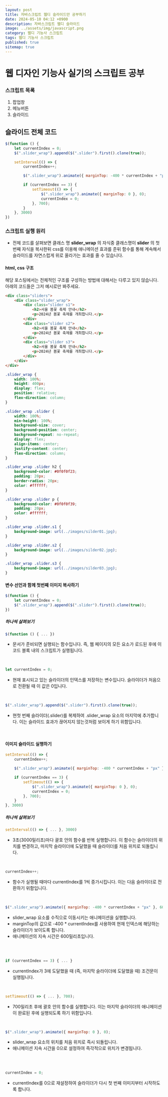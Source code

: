 ```yaml
---
layout: post
title: 자바스크립트 웹디 슬라이드만 공부하기
date: 2024-05-10 04:12 +0900
description: 자바스크립트 웹디 슬라이드
image: ../assets/img/javascript.png
category: 웹디 기능사 스크립트
tags: 웹디 기능사 스크립트
published: true
sitemap: true
---
```


# 웹 디자인 기능사 실기의 스크립트 공부
### 스크립트 목록
1. 팝업창 <br/>
2. 메뉴버튼 <br/>
3. 슬라이드 <br/>

## __슬라이드 전체 코드__<br/>

```javascript
$(function () {
    let currentIndex = 0;
    $(".slider_wrap").append($(".slider").first().clone(true));

    setInterval(() => {
        currentIndex++;

        $(".slider_wrap").animate({ marginTop: -400 * currentIndex + "px" }, 600);

        if (currentIndex == 3) {
            setTimeout(() => {
                $(".slider_wrap").animate({ marginTop: 0 }, 0);
                currentIndex = 0;
            }, 700);
        }
    }, 3000)
})
```

### __스크립트 실행 원리__ <br/>

* 전체 코드를 살펴보면 클래스 명 __slider_wrap__ 의 자식중 클래스명이 __slider__ 의 첫번째 자식을 복사한뒤 css를 이용해 애니메이션 효과를 준뒤 함수를 통해 계속해서 슬라이드를 자연스럽게 위로 올라가는 효과를 줄 수 있습니다.<br/>

#### __html, css 구조__
해당 포스팅에서는 전체적인 구조를 구성하는 방법에 대해서는 다루고 있지 않습니다. 아래의 코드들은 그저 예시로만 봐주세요.<br/>

```html
<div class="sliders">
    <div class="slider_wrap">
        <div class="slider s1">
            <h2>서울 봄꽃 축제 안내</h2>
            <p>2024년 봄꽃 축제를 개최합니다.</p>
        </div>
        <div class="slider s2">
            <h2>서울 봄꽃 축제 안내</h2>
            <p>2024년 봄꽃 축제를 개최합니다.</p>
        </div>
        <div class="slider s3">
            <h2>서울 봄꽃 축제 안내</h2>
            <p>2024년 봄꽃 축제를 개최합니다.</p>
        </div>
    </div>
</div>
```

```css
.slider_wrap {
    width: 100%;
    height: 400px;
    display: flex;
    position: relative;
    flex-direction: column;
}

.slider_wrap .slider {
    width: 100%;
    min-height: 100%;
    background-size: cover;
    background-position: center;
    background-repeat: no-repeat;
    display: flex;
    align-items: center;
    justify-content: center;
    flex-direction: column;
}

.slider_wrap .slider h2 {
    background-color: #0f0f0f23;
    padding: 20px;
    border-radius: 20px;
    color: #ffffff;
}

.slider_wrap .slider p {
    background-color: #0f0f0f39;
    padding: 20px;
    color: #ffffff;
}

.slider_wrap .slider.s1 {
    background-image: url(../images/silder01.jpg);
}

.slider_wrap .slider.s2 {
    background-image: url(../images/silder02.jpg);
}

.slider_wrap .slider.s3 {
    background-image: url(../images/silder03.jpg);
}
```


#### __변수 선언과 함께 첫번째 이미지 복사하기__

```javascript
$(function () {
    let currentIndex = 0;
    $(".slider_wrap").append($(".slider").first().clone(true));
})
```

##### __하나씩 살펴보기__

```javascript
$(function () { ... })
```

* 문서가 준비되면 실행되는 함수입니다. 즉, 웹 페이지의 모든 요소가 로드된 후에 이 코드 블록 내의 스크립트가 실행됩니다. <br/>

 <br/>

```javascript
let currentIndex = 0;
```

* 현재 표시되고 있는 슬라이더의 인덱스를 저장하는 변수입니다. 슬라이더가 처음으로 전환될 때 이 값은 0입니다.<br/>

 <br/>

```javascript
$(".slider_wrap").append($(".slider").first().clone(true));
```

* 현첫 번째 슬라이더(.slider)를 복제하여 .slider_wrap 요소의 마지막에 추가합니다. 이는 슬라이드 효과가 끊어지지 않는것처럼 보이게 하기 위함입니다. <br/>

 <br/>

#### __이미지 슬라이드 실행하기__

```javascript
setInterval(() => {
    currentIndex++;

    $(".slider_wrap").animate({ marginTop: -400 * currentIndex + "px" }, 600);

    if (currentIndex == 3) {
        setTimeout(() => {
            $(".slider_wrap").animate({ marginTop: 0 }, 0);
            currentIndex = 0;
        }, 700);
    }
}, 3000)
```

##### __하나씩 살펴보기__

```javascript
setInterval(() => { ... }, 3000)
```

* 3초(3000밀리초)마다 괄호 안의 함수를 반복 실행합니다. 이 함수는 슬라이더의 위치를 변경하고, 마지막 슬라이더에 도달했을 때 슬라이더를 처음 위치로 되돌립니다. <br/>

 <br/>

```javascript
currentIndex++;
```

* 함수가 실행될 때마다 currentIndex를 1씩 증가시킵니다. 이는 다음 슬라이더로 전환하기 위함입니다.<br/>

 <br/>

```javascript
$(".slider_wrap").animate({ marginTop: -400 * currentIndex + "px" }, 600);
```

* slider_wrap 요소를 수직으로 이동시키는 애니메이션을 실행합니다.<br/>
* marginTop의 값으로 -400 * currentIndex를 사용하여 현재 인덱스에 해당하는 슬라이더가 보이도록 합니다.<br/>
* 애니메이션의 지속 시간은 600밀리초입니다.<br/>

 <br/>

 <br/>

```javascript
if (currentIndex == 3) { ... }
```

* currentIndex가 3에 도달했을 때 (즉, 마지막 슬라이더에 도달했을 때) 조건문이 실행됩니다.<br/>

 <br/>

```javascript
setTimeout(() => { ... }, 700);
```

* 700밀리초 후에 괄호 안의 함수를 실행합니다. 이는 마지막 슬라이더의 애니메이션이 완료된 후에 실행되도록 하기 위함입니다.<br/>

 <br/>

```javascript
$(".slider_wrap").animate({ marginTop: 0 }, 0);
```

* slider_wrap 요소의 위치를 처음 위치로 즉시 되돌립니다.<br/>
* 애니메이션 지속 시간을 0으로 설정하여 즉각적으로 위치가 변경됩니다.<br/>

 <br/>

 <br/>

```javascript
currentIndex = 0;
```

* currentIndex를 0으로 재설정하여 슬라이더가 다시 첫 번째 이미지부터 시작하도록 합니다.<br/>
